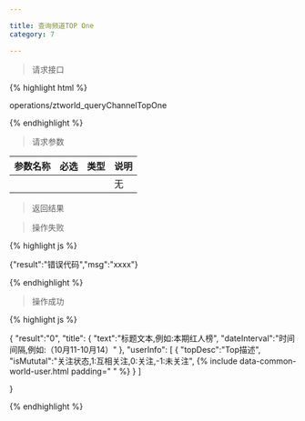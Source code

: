 ```yaml
---

title: 查询频道TOP One
category: 7

---
```


> 请求接口

{% highlight html %}

operations/ztworld_queryChannelTopOne

{% endhighlight %}

> 请求参数

|参数名称			|必选		|类型		|说明									
|-------------------|:---------:|:---------:|--------------------------------------------
|					|			|			|无

> 返回结果

> 操作失败

{% highlight js %}

{"result":"错误代码","msg":"xxxx"}

{% endhighlight %}

> 操作成功

{% highlight js %}

{
	"result":"0", 
	"title":
	{
		"text":"标题文本,例如:本期红人榜",
		"dateInterval":"时间间隔,例如:（10月11-10月14）"
	},
	"userInfo":
	[
		{
			"topDesc":"Top描述",
			"isMututal":"关注状态,1:互相关注,0:关注,-1:未关注",
			{% include data-common-world-user.html padding="			" %}
		}
	]
	

}

{% endhighlight %}
